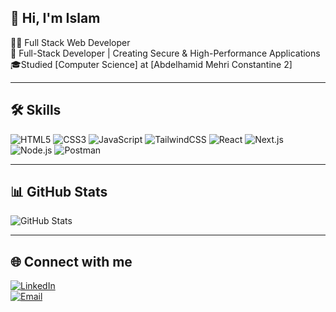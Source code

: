 ## 👋 Hi, I'm Islam

🧑‍💻 Full Stack Web Developer  
💼 Full-Stack Developer | Creating Secure & High-Performance Applications <br/>
🎓Studied [Computer Science] at [Abdelhamid Mehri Constantine 2]

---

## 🛠 Skills
![HTML5](https://img.shields.io/badge/HTML5-E34F26?style=for-the-badge&logo=html5&logoColor=white)
![CSS3](https://img.shields.io/badge/CSS3-1572B6?style=for-the-badge&logo=css3&logoColor=white)
![JavaScript](https://img.shields.io/badge/JavaScript-F7DF1E?style=for-the-badge&logo=javascript&logoColor=black)
![TailwindCSS](https://img.shields.io/badge/TailwindCSS-38B2AC?style=for-the-badge&logo=tailwind-css&logoColor=white)
![React](https://img.shields.io/badge/React-20232A?style=for-the-badge&logo=react&logoColor=61DAFB)
![Next.js](https://img.shields.io/badge/Next.js-000000?style=for-the-badge&logo=next.js&logoColor=white)
![Node.js](https://img.shields.io/badge/Node.js-43853D?style=for-the-badge&logo=node.js&logoColor=white)
![Postman](https://img.shields.io/badge/Postman-FF6C37?style=for-the-badge&logo=postman&logoColor=white)

---

## 📊 GitHub Stats
![GitHub Stats](https://github-readme-stats.vercel.app/api?username=islambra&show_icons=true&theme=radical&count_private=true)  

---

## 🌐 Connect with me
[![LinkedIn](https://img.shields.io/badge/LinkedIn-blue?style=for-the-badge&logo=linkedin)](https://linkedin.com/in/yourprofile)  
[![Email](https://img.shields.io/badge/Email-red?style=for-the-badge&logo=gmail)](mailto:mohamedbrahamia25@gmail.com)
